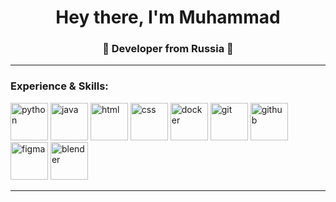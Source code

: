 <h1 align="center">Hey there, I'm Muhammad</a> 
<h3 align="center">👾 Developer from Russia 👾</h3>

---

### Experience & Skills:
<img src="https://cdn.jsdelivr.net/gh/devicons/devicon/icons/python/python-original.svg" title="python" width="60" height="60"/> <img src="https://cdn.jsdelivr.net/gh/devicons/devicon/icons/java/java-original.svg" title="java" width="60" height="60"/> <img src="https://cdn.jsdelivr.net/gh/devicons/devicon/icons/html5/html5-original.svg" title="html" width="60" height="60"/> <img src="https://cdn.jsdelivr.net/gh/devicons/devicon/icons/css3/css3-original.svg" title="css" width="60" height="60"/> <img src="https://cdn.jsdelivr.net/gh/devicons/devicon/icons/docker/docker-original.svg" title="docker" width="60" height="60"/> <img src="https://cdn.jsdelivr.net/gh/devicons/devicon/icons/git/git-original.svg" title="git" width="60" height="60"/> <img src="https://cdn.jsdelivr.net/gh/devicons/devicon/icons/github/github-original.svg" title="github" width="60" height="60"/> <img src="https://cdn.jsdelivr.net/gh/devicons/devicon/icons/figma/figma-original.svg" title="figma" width="60" height="60"/> <img src="https://cdn.jsdelivr.net/gh/devicons/devicon/icons/blender/blender-original.svg" title="blender" width="60" height="60"/>

---


